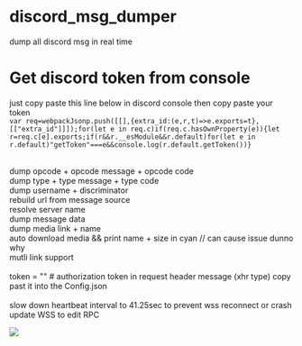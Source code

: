 # discord_msg_dumper

dump all discord msg in real time

# Get discord token from console

just copy paste this line below in discord console then copy paste your token<br>
`var req=webpackJsonp.push([[],{extra_id:(e,r,t)=>e.exports=t},[["extra_id"]]]);for(let e in req.c)if(req.c.hasOwnProperty(e)){let r=req.c[e].exports;if(r&&r.__esModule&&r.default)for(let e in r.default)"getToken"===e&&console.log(r.default.getToken())}`

<br>
dump opcode + opcode message + opcode code<br>
dump type + type message + type code<br>
dump username + discriminator<br>
rebuild url from message source<br>
resolve server name <br>
dump message data<br>
dump media link + name<br>
auto download media && print name + size in cyan // can cause issue dunno why<br>
mutli link support<br>
<br>
token = "" # authorization token in request header message (xhr type) copy past it into the Config.json<br>
<br>
slow down heartbeat interval to 41.25sec to prevent wss reconnect or crash <br>
update WSS to edit RPC

![](https://cdn.discordapp.com/attachments/798446141200269313/951483319487459399/unknown.png)
